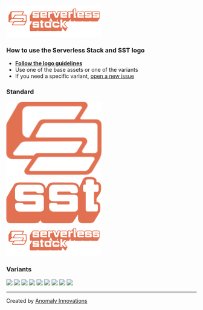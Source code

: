 <img src="https://raw.githubusercontent.com/serverless-stack/identity/main/serverless-stack.svg" width="50%" />

### How to use the Serverless Stack and SST logo

- [**Follow the logo guidelines**](https://github.com/serverless-stack/identity/blob/main/logo-guidelines.pdf)
- Use one of the base assets or one of the variants
- If you need a specific variant, [open a new issue](https://github.com/serverless-stack/identity/issues/new)

### Standard

<img src="https://raw.githubusercontent.com/serverless-stack/identity/main/logomark.svg" width="50%" />
<img src="https://raw.githubusercontent.com/serverless-stack/identity/main/sst.svg" width="50%" />
<img src="https://raw.githubusercontent.com/serverless-stack/identity/main/serverless-stack.svg" width="50%" />

### Variants

<img src="https://raw.githubusercontent.com/serverless-stack/identity/main/logomark-blue.svg" width="50%" />
<img src="https://raw.githubusercontent.com/serverless-stack/identity/main/logomark-white.svg" width="50%" />
<img src="https://raw.githubusercontent.com/serverless-stack/identity/main/sst-blue.svg" width="50%" />
<img src="https://raw.githubusercontent.com/serverless-stack/identity/main/sst-white.svg" width="50%" />
<img src="https://raw.githubusercontent.com/serverless-stack/identity/main/serverless-stack-blue.svg" width="50%" />
<img src="https://raw.githubusercontent.com/serverless-stack/identity/main/serverless-stack-white.svg" width="50%" />
<img src="https://raw.githubusercontent.com/serverless-stack/identity/main/sst-full.svg" width="50%" />
<img src="https://raw.githubusercontent.com/serverless-stack/identity/main/sst-full-blue.svg" width="50%" />
<img src="https://raw.githubusercontent.com/serverless-stack/identity/main/sst-full-white.svg" width="50%" />

---

Created by [Anomaly Innovations](https://anoma.ly)
